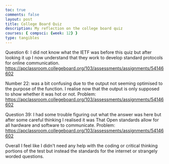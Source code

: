 ```yaml
---
toc: true
comments: false
layout: post
title: College Board Quiz
description: My reflection on the college board quiz
courses: { compsci: {week: 12} }
type: tangibles
---
```


Question 6:
I did not know what the IETF was before this quiz but after looking it up I now understand that they work to develop standard protocols for online communication.
https://apclassroom.collegeboard.org/103/assessments/assignments/54146602



Number 22: was a bit confusing due to the output not seeming optimised to the purpose of the function. I realise now that the output is only supposed to show whether it was hot or not.
Problem:
https://apclassroom.collegeboard.org/103/assessments/assignments/54146602

Question 39:
I had some trouble figuring out what the answer was here but after some careful thinking I realised it was That Open standards allow for all hardware and software to communicate.
Problem:
https://apclassroom.collegeboard.org/103/assessments/assignments/54146602

Overall I feel like I didn't need any help with the coding or critical thinking portions of the test but instead the standards for the internet or strangely worded questions.
